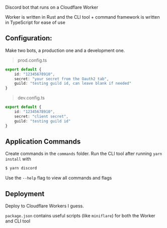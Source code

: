 Discord bot that runs on a Cloudflare Worker

Worker is written in Rust and the CLI tool + command framework is written in TypeScript for ease of use

## Configuration:
Make two bots, a production one and a development one.

> prod.config.ts
```ts
export default {
    id: "12345678910",
    secret: "your secret from the Oauth2 tab",
    guild: "testing guild id, can leave blank if needed"
}
```
> dev.config.ts
```ts
export default {
    id: "12345678910",
    secret: "client secret",
    guild: "testing guild id"
}
```

## Application Commands
Create commands in the `commands` folder.
Run the CLI tool after running `yarn install` with 
```bash
$ yarn discord
```

Use the `--help` flag to view all commands and flags

## Deployment
Deploy to Cloudflare Workers I guess.

`package.json` contains useful scripts (like `miniflare`) for both the Worker and CLI tool